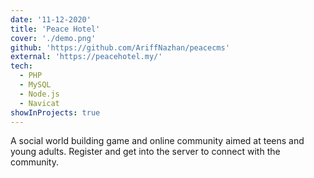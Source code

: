 ```yaml
---
date: '11-12-2020'
title: 'Peace Hotel'
cover: './demo.png'
github: 'https://github.com/AriffNazhan/peacecms'
external: 'https://peacehotel.my/'
tech:
  - PHP
  - MySQL
  - Node.js
  - Navicat
showInProjects: true
---
```


A social world building game and online community aimed at teens and young adults. Register and get into the server to connect with the community.
